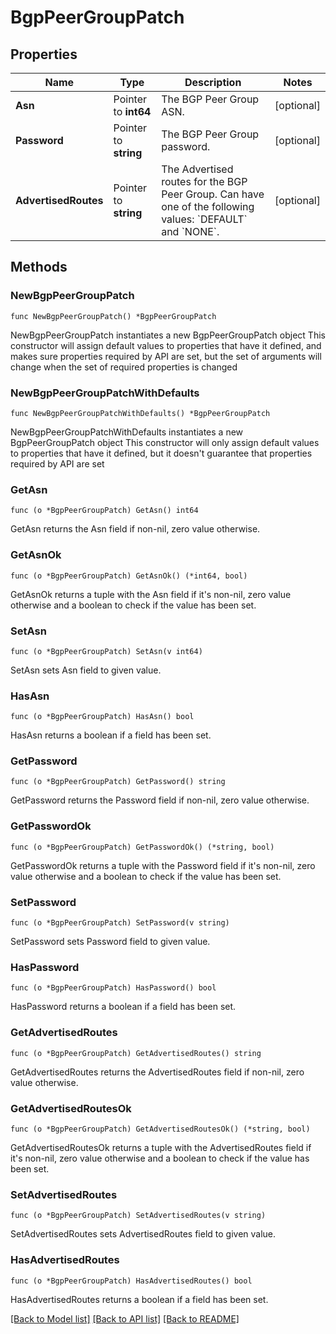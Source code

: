 # BgpPeerGroupPatch

## Properties

Name | Type | Description | Notes
------------ | ------------- | ------------- | -------------
**Asn** | Pointer to **int64** | The BGP Peer Group ASN. | [optional] 
**Password** | Pointer to **string** | The BGP Peer Group password. | [optional] 
**AdvertisedRoutes** | Pointer to **string** | The Advertised routes for the BGP Peer Group. Can have one of the following values: &#x60;DEFAULT&#x60; and &#x60;NONE&#x60;. | [optional] 

## Methods

### NewBgpPeerGroupPatch

`func NewBgpPeerGroupPatch() *BgpPeerGroupPatch`

NewBgpPeerGroupPatch instantiates a new BgpPeerGroupPatch object
This constructor will assign default values to properties that have it defined,
and makes sure properties required by API are set, but the set of arguments
will change when the set of required properties is changed

### NewBgpPeerGroupPatchWithDefaults

`func NewBgpPeerGroupPatchWithDefaults() *BgpPeerGroupPatch`

NewBgpPeerGroupPatchWithDefaults instantiates a new BgpPeerGroupPatch object
This constructor will only assign default values to properties that have it defined,
but it doesn't guarantee that properties required by API are set

### GetAsn

`func (o *BgpPeerGroupPatch) GetAsn() int64`

GetAsn returns the Asn field if non-nil, zero value otherwise.

### GetAsnOk

`func (o *BgpPeerGroupPatch) GetAsnOk() (*int64, bool)`

GetAsnOk returns a tuple with the Asn field if it's non-nil, zero value otherwise
and a boolean to check if the value has been set.

### SetAsn

`func (o *BgpPeerGroupPatch) SetAsn(v int64)`

SetAsn sets Asn field to given value.

### HasAsn

`func (o *BgpPeerGroupPatch) HasAsn() bool`

HasAsn returns a boolean if a field has been set.

### GetPassword

`func (o *BgpPeerGroupPatch) GetPassword() string`

GetPassword returns the Password field if non-nil, zero value otherwise.

### GetPasswordOk

`func (o *BgpPeerGroupPatch) GetPasswordOk() (*string, bool)`

GetPasswordOk returns a tuple with the Password field if it's non-nil, zero value otherwise
and a boolean to check if the value has been set.

### SetPassword

`func (o *BgpPeerGroupPatch) SetPassword(v string)`

SetPassword sets Password field to given value.

### HasPassword

`func (o *BgpPeerGroupPatch) HasPassword() bool`

HasPassword returns a boolean if a field has been set.

### GetAdvertisedRoutes

`func (o *BgpPeerGroupPatch) GetAdvertisedRoutes() string`

GetAdvertisedRoutes returns the AdvertisedRoutes field if non-nil, zero value otherwise.

### GetAdvertisedRoutesOk

`func (o *BgpPeerGroupPatch) GetAdvertisedRoutesOk() (*string, bool)`

GetAdvertisedRoutesOk returns a tuple with the AdvertisedRoutes field if it's non-nil, zero value otherwise
and a boolean to check if the value has been set.

### SetAdvertisedRoutes

`func (o *BgpPeerGroupPatch) SetAdvertisedRoutes(v string)`

SetAdvertisedRoutes sets AdvertisedRoutes field to given value.

### HasAdvertisedRoutes

`func (o *BgpPeerGroupPatch) HasAdvertisedRoutes() bool`

HasAdvertisedRoutes returns a boolean if a field has been set.


[[Back to Model list]](../README.md#documentation-for-models) [[Back to API list]](../README.md#documentation-for-api-endpoints) [[Back to README]](../README.md)


